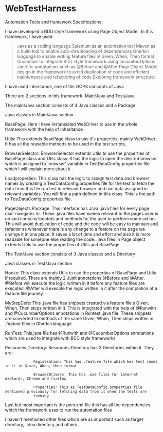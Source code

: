 # WebTestHarness
Automation Tools and framework Specifications:

  I have developed a BDD style framework using Page Object Model. In this framework, I have used:
  > Java as a coding language
  > Selenium as an automation tool
  > Maven as a build tool to enable auto-downloading of dependencies
  > Gherkin language to enable writing feature files in Given, When, Then format
  > Cucumber to integrate BDD style framework using cucumberOptions
  > Junit for annotations such as @Before and @After
  > Page Object Model design in the framework to avoid duplication of code and efficient maintenance and refactoring of code
Exploring framework structure:

I have used inheritance, one of the OOPS concepts of Java

There are 2 sections in this framework, Main/Java and Test/Java

The main/Java section consists of 4 Java classes and a Package:

Java classes in Main/Java section

BasePage: Here I have instansiated WebDriver to use in the whole framework with the help of inheritance

Utils: This extends BasePage class to use it's properties, mainly WebDriver. It has all the reusable methods to be used in the test scripts.

BrowserSelector: BrowserSelector extends Utils to use the properties of BasePage class and Utils class. It has the logic to open the desired browser which is assigned to 'browser' variable in TestDataConfig.properties file which I will explain more about it .

Loadproperties: This class has the logic to assign test data and browser names by creating a TestDataConfig.properties file for the test to fetch the data from this file run test in relevant browser and use data assigned in relevant variables. You will find a path defined in this class. This is the path to TestDataConfig.properties file.

PageObjects Package: This interface has Java .java files for every page user navigates to. These .java files have names relevant to the pages user is on and contains locators and methods for the user to perform some action. This will avoid duplication of code and the code will be easy to maintain and refactor as whenever there is any change to a feature on the page we change it in one place. It saves a lot of time and effort and also it is more readable for someone else reading the code. .java files in Page object extends Utils to use the properties of Utils and BasePage

The Test/Java section consists of 3 Java classes and a Directory

Java classes in Test/Java section

Hooks: This class extends Utils to use the properties of BasePage and Utils if required. There are mainly 2 Junit annotations @Before and @After. @Before will execute the logic written in it before any feature files are executed. @After will execute the logic written in it after the completion of a feature file journey

MyStepDefs: This .java file has snippets created via feature file's Given, When, Then steps written in it. This is integrated with the help of @Runwith and @CucumberOptions annotations in Runtest .java file. These snippets are converted to methods of the same Given, When, Then steps written in .feature files in Gherkin language

RunTest: This.java file has @Runwith and @CucumberOptions annotations which are used to integrate with BDD style frameworks

Resources Directory: Resources Directory has 3 Directories within it. They are:

                 Registration: This has .feature file which has test cases in it in Given, When, then format
                 
                 BrowserDrivers: This has .exe files for internet explorer, Chrome and firefox
                 
                 Properties: This as TestDataConfig.properties file mentioned previously for fetching data from it when the tests are
                 running
Last but most important is the pom.xml file this has all the dependencies which the framework uses to run the automation files

I haven't mentioned other files which are as important such as target directory, .idea directory and others
